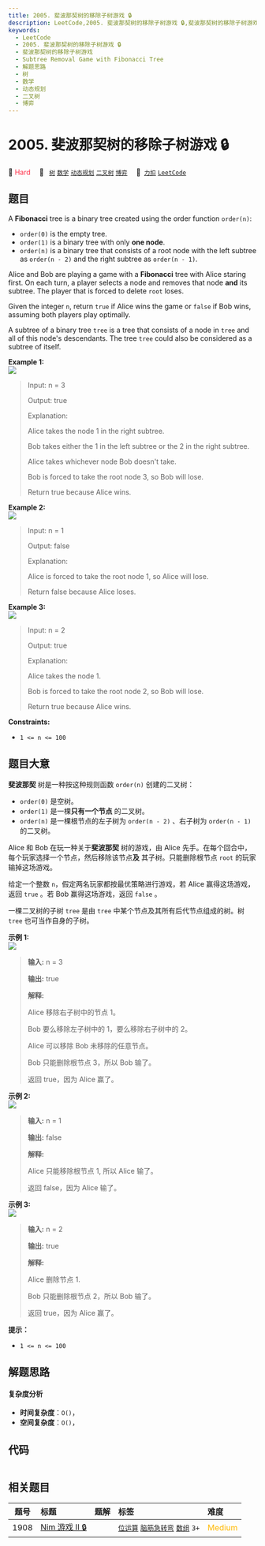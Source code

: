 ```yaml
---
title: 2005. 斐波那契树的移除子树游戏 🔒
description: LeetCode,2005. 斐波那契树的移除子树游戏 🔒,斐波那契树的移除子树游戏,Subtree Removal Game with Fibonacci Tree,解题思路,树,数学,动态规划,二叉树,博弈
keywords:
  - LeetCode
  - 2005. 斐波那契树的移除子树游戏 🔒
  - 斐波那契树的移除子树游戏
  - Subtree Removal Game with Fibonacci Tree
  - 解题思路
  - 树
  - 数学
  - 动态规划
  - 二叉树
  - 博弈
---
```


# 2005. 斐波那契树的移除子树游戏 🔒

🔴 <font color=#ff334b>Hard</font>&emsp; 🔖&ensp; [`树`](/tag/tree.md) [`数学`](/tag/math.md) [`动态规划`](/tag/dynamic-programming.md) [`二叉树`](/tag/binary-tree.md) [`博弈`](/tag/game-theory.md)&emsp; 🔗&ensp;[`力扣`](https://leetcode.cn/problems/subtree-removal-game-with-fibonacci-tree) [`LeetCode`](https://leetcode.com/problems/subtree-removal-game-with-fibonacci-tree)

## 题目

A **Fibonacci** tree is a binary tree created using the order function
`order(n)`:

  * `order(0)` is the empty tree.
  * `order(1)` is a binary tree with only **one node**.
  * `order(n)` is a binary tree that consists of a root node with the left subtree as `order(n - 2)` and the right subtree as `order(n - 1)`.

Alice and Bob are playing a game with a **Fibonacci** tree with Alice staring
first. On each turn, a player selects a node and removes that node **and** its
subtree. The player that is forced to delete `root` loses.

Given the integer `n`, return `true` if Alice wins the game or `false` if Bob
wins, assuming both players play optimally.

A subtree of a binary tree `tree` is a tree that consists of a node in `tree`
and all of this node's descendants. The tree `tree` could also be considered
as a subtree of itself.



**Example 1:**  
![](https://fastly.jsdelivr.net/gh/doocs/leetcode@main/solution/2000-2099/2005.Subtree%20Removal%20Game%20with%20Fibonacci%20Tree/images/image-20210914173520-3.png)

> Input: n = 3
> 
> Output: true
> 
> Explanation:
> 
> Alice takes the node 1 in the right subtree.
> 
> Bob takes either the 1 in the left subtree or the 2 in the right subtree.
> 
> Alice takes whichever node Bob doesn't take.
> 
> Bob is forced to take the root node 3, so Bob will lose.
> 
> Return true because Alice wins.

**Example 2:**  
![](https://fastly.jsdelivr.net/gh/doocs/leetcode@main/solution/2000-2099/2005.Subtree%20Removal%20Game%20with%20Fibonacci%20Tree/images/image-20210914173634-4.png)

> Input: n = 1
> 
> Output: false
> 
> Explanation:
> 
> Alice is forced to take the root node 1, so Alice will lose.
> 
> Return false because Alice loses.

**Example 3:**  
![](https://fastly.jsdelivr.net/gh/doocs/leetcode@main/solution/2000-2099/2005.Subtree%20Removal%20Game%20with%20Fibonacci%20Tree/images/image-20210914173425-1.png)

> Input: n = 2
> 
> Output: true
> 
> Explanation:
> 
> Alice takes the node 1.
> 
> Bob is forced to take the root node 2, so Bob will lose.
> 
> Return true because Alice wins.

**Constraints:**

  * `1 <= n <= 100`


## 题目大意

**斐波那契** 树是一种按这种规则函数 `order(n)` 创建的二叉树：

  * `order(0)` 是空树。
  * `order(1)` 是一棵**只有一个节点** 的二叉树。
  * `order(n)` 是一棵根节点的左子树为 `order(n - 2)` 、右子树为 `order(n - 1)` 的二叉树。

Alice 和 Bob 在玩一种关于**斐波那契** 树的游戏，由 Alice 先手。在每个回合中，每个玩家选择一个节点，然后移除该节点**及**
其子树。只能删除根节点 `root` 的玩家输掉这场游戏。

给定一个整数 `n`，假定两名玩家都按最优策略进行游戏，若 Alice 赢得这场游戏，返回 `true` 。若 Bob 赢得这场游戏，返回 `false`
。

一棵二叉树的子树 `tree` 是由 `tree` 中某个节点及其所有后代节点组成的树。树 `tree` 也可当作自身的子树。



**示例 1:**  
![](https://fastly.jsdelivr.net/gh/doocs/leetcode@main/solution/2000-2099/2005.Subtree%20Removal%20Game%20with%20Fibonacci%20Tree/images/image-20210914173520-3.png)

> 
> 
> 
> 
> 
> **输入:** n = 3
> 
> **输出:** true
> 
> **解释:**
> 
> Alice 移除右子树中的节点 1。
> 
> Bob 要么移除左子树中的 1，要么移除右子树中的 2。
> 
> Alice 可以移除 Bob 未移除的任意节点。
> 
> Bob 只能删除根节点 3，所以 Bob 输了。
> 
> 返回 true，因为 Alice 赢了。
> 
> 

**示例 2:**  
![](https://fastly.jsdelivr.net/gh/doocs/leetcode@main/solution/2000-2099/2005.Subtree%20Removal%20Game%20with%20Fibonacci%20Tree/images/image-20210914173634-4.png)

> 
> 
> 
> 
> 
> **输入:** n = 1
> 
> **输出:** false
> 
> **解释:**
> 
> Alice 只能移除根节点 1, 所以 Alice 输了。
> 
> 返回 false，因为 Alice 输了。
> 
> 

**示例 3:**  
![](https://fastly.jsdelivr.net/gh/doocs/leetcode@main/solution/2000-2099/2005.Subtree%20Removal%20Game%20with%20Fibonacci%20Tree/images/image-20210914173425-1.png)

> 
> 
> 
> 
> 
> **输入:** n = 2
> 
> **输出:** true
> 
> **解释:**
> 
> Alice 删除节点 1.
> 
> Bob 只能删除根节点 2，所以 Bob 输了。
> 
> 返回 true，因为 Alice 赢了。
> 
> 



**提示：**

  * `1 <= n <= 100`


## 解题思路

#### 复杂度分析

- **时间复杂度**：`O()`，
- **空间复杂度**：`O()`，

## 代码

```javascript

```

## 相关题目

<!-- prettier-ignore -->
| 题号 | 标题 | 题解 | 标签 | 难度 |
| :------: | :------ | :------: | :------ | :------ |
| 1908 | [Nim 游戏 II 🔒](https://leetcode.com/problems/game-of-nim) |  |  [`位运算`](/tag/bit-manipulation.md) [`脑筋急转弯`](/tag/brainteaser.md) [`数组`](/tag/array.md) `3+` | <font color=#ffb800>Medium</font> |